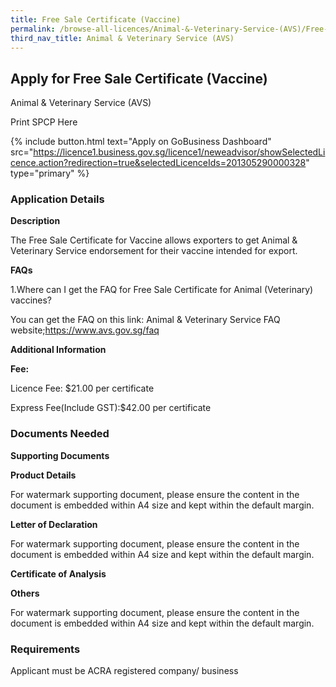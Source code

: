 ```yaml
---
title: Free Sale Certificate (Vaccine)
permalink: /browse-all-licences/Animal-&-Veterinary-Service-(AVS)/Free-Sale-Certificate-(Vaccine)
third_nav_title: Animal & Veterinary Service (AVS)
---
```


## Apply for Free Sale Certificate (Vaccine)

Animal & Veterinary Service (AVS)

Print SPCP Here


{% include button.html text="Apply on GoBusiness Dashboard" src="https://licence1.business.gov.sg/licence1/neweadvisor/showSelectedLicence.action?redirection=true&selectedLicenceIds=201305290000328" type="primary" %}

### Application Details

<p><strong>Description</strong></p>
<p>The Free Sale Certificate for Vaccine allows exporters to get Animal &amp; Veterinary Service endorsement for their vaccine intended for export.</p>
<p><strong>FAQs</strong></p>
<p>1.Where can I get the FAQ for Free Sale Certificate for Animal (Veterinary) vaccines?</p>
<p>You can get the FAQ on this link: Animal &amp; Veterinary Service FAQ website;<a href="https://www.avs.gov.sg/faq">https://www.avs.gov.sg/faq</a></p>

**Additional Information**

<p><strong>Fee:</strong></p>
<p>Licence Fee: $21.00 per certificate</p>
<p>Express Fee(Include GST):$42.00 per certificate</p>

### Documents Needed

<p><strong>Supporting Documents</strong></p>
<p><strong>Product Details</strong></p>
<p>For watermark supporting document, please ensure the content in the document is embedded within A4 size and kept within the default margin.</p>
<p><strong>Letter of Declaration</strong></p>
<p>For watermark supporting document, please ensure the content in the document is embedded within A4 size and kept within the default margin.</p>
<p><strong>Certificate of Analysis</strong></p>
<p><strong>Others</strong></p>
<p>For watermark supporting document, please ensure the content in the document is embedded within A4 size and kept within the default margin.</p>

### Requirements

Applicant must be ACRA registered company/ business

